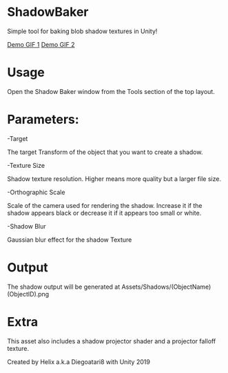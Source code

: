 # ShadowBaker
 Simple tool for baking blob shadow textures in Unity!
 
 [Demo GIF 1](https://gyazo.com/5ce594c8f29729b1841618a4561612d3)
 [Demo GIF 2](https://gyazo.com/25377563c485102c4fdbdfa44dd7f5a2)
 
# Usage
 Open the Shadow Baker window from the Tools section of the top layout.
 
# Parameters:
 -Target
 
 The target Transform of the object that you want to create a shadow.
 
 -Texture Size
 
 Shadow texture resolution. Higher means more quality but a larger file size.
 
 -Orthographic Scale
 
 Scale of the camera used for rendering the shadow. 
 Increase it if the shadow appears black or decrease it if it appears too small or white.
 
 -Shadow Blur
 
 Gaussian blur effect for the shadow Texture
 
 # Output
 The shadow output will be generated at Assets/Shadows/(ObjectName)(ObjectID).png
 
 # Extra
 This asset also includes a shadow projector shader and a projector falloff texture.
 
 Created by Helix a.k.a Diegoatari8 with Unity 2019

